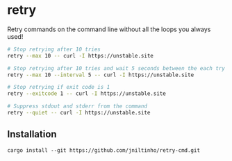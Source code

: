 # retry

Retry commands on the command line without all the loops you always used!

```bash
# Stop retrying after 10 tries
retry --max 10 -- curl -I https://unstable.site

# Stop retrying after 10 tries and wait 5 seconds between the each try
retry --max 10 --interval 5 -- curl -I https://unstable.site

# Stop retrying if exit code is 1
retry --exitcode 1 -- curl -I https://unstable.site

# Suppress stdout and stderr from the command
retry --quiet -- curl -I https://unstable.site
```

## Installation

```
cargo install --git https://github.com/jniltinho/retry-cmd.git
```
